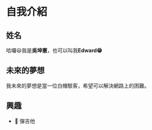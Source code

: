 # 自我介紹

## 姓名
哈囉😃我是**吳坤憲**，也可以叫我**Edward😁**

## 未來的夢想
我未來的夢想是當一位白帽駭客，希望可以解決網路上的困難。

## 興趣
- 🎸 彈吉他







